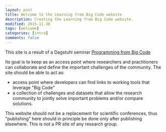 ```yaml
---
layout: post
title: Welcome to the Learning from Big Code website
description: Creating the Learning from Big Code website.
modified: 2015-11-30
tags: [welcome]
categories: [intro]
comments: false
---
```


This site is a result of a Dagstuhl seminar <a href="http://www.dagstuhl.de/en/program/calendar/semhp/?semnr=15472">Programming from Big Code</a>

Its goal is to keep as an access point where researchers and practitioners can collaborate and define the important challenges of the community.
The site should be able to act as:

* access point where developers can find links to working tools that leverage "Big Code"
* a collection of challenges and datasets that allow the research community to jointly solve important problems and/or compare solutions.

This website should not be a replacement for scientific conferences, thus "publishing" here should in principle be done only after publishing elsewhere. This is not a PR site of any research group.


